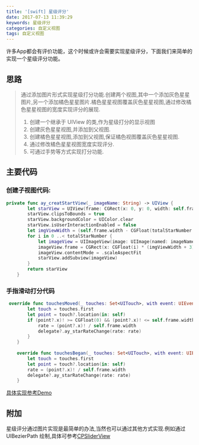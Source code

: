 ```yaml
---
title: '[swift] 星级评分'
date: 2017-07-13 11:39:29
keywords: 星级评分
categories: 自定义视图
tags: 自定义视图
---
```

许多App都会有评价功能，这个时候或许会需要实现星级评分，下面我们来简单的实现一个星级评分功能。
<!-- more -->

## 思路
> 通过添加图片形式实现星级打分功能.创建两个视图,其中一个添加灰色星星图片,另一个添加橘色星星图片.橘色星星视图覆盖灰色星星视图,通过修改橘色星星视图的宽度实现评分的展现.
> 1. 创建一个继承于 UIView 的类,作为星级打分的显示视图
> 2. 创建灰色星星视图,并添加到父视图.
> 3. 创建橘色星星视图,添加到父视图,保证橘色视图覆盖灰色星星视图.
> 4. 通过修改橘色星星视图宽度实现评分.
> 5. 可通过手势等方式实现打分功能.

## 主要代码
### 创建子视图代码:
```swift
private func ay_creatStartView(_ imageName: String) -> UIView {
        let starView = UIView(frame: CGRect(x: 0, y: 0, width: self.frame.width, height: self.frame.height))
        starView.clipsToBounds = true
        starView.backgroundColor = UIColor.clear
        starView.isUserInteractionEnabled = false
        let imgViewWidth = (self.frame.width - CGFloat(totalStarNumber - 1) * 3) / CGFloat(totalStarNumber)
        for i in 0 ..< totalStarNumber {
            let imageView = UIImageView(image: UIImage(named: imageName))
            imageView.frame = CGRect(x: CGFloat(i) * (imgViewWidth + 3), y: 0, width: imgViewWidth, height: self.frame.height)
            imageView.contentMode = .scaleAspectFit
            starView.addSubview(imageView)
        }
        return starView
    }

```
### 手指滑动打分代码
```swift
 override func touchesMoved(_ touches: Set<UITouch>, with event: UIEvent?) {
        let touch = touches.first
        let point = touch?.location(in: self)
        if (point?.x)! >= CGFloat(0) && (point?.x)! <= self.frame.width {
            rate = (point?.x)! / self.frame.width
            delegate?.ay_starRateChange(rate: rate)
        }
    }
    
    override func touchesBegan(_ touches: Set<UITouch>, with event: UIEvent?) {
        let touch = touches.first
        let point = touch?.location(in: self)
        rate = (point?.x)! / self.frame.width
        delegate?.ay_starRateChange(rate: rate)
    }
```
[具体实现参考Demo](https://github.com/AndyCuiYTT/StarRating)
## 附加
星级评分通过图片实现是最简单的办法,当然也可以通过其他方式实现.例如通过 UIBezierPath 绘制,具体可参考[CPSliderView](https://git.oschina.net/soyeon/CPSliderView)
